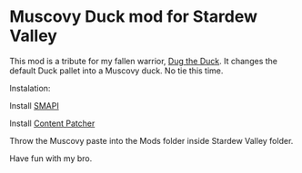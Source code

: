 # Muscovy Duck mod for Stardew Valley

This mod is a tribute for my fallen warrior, [Dug the Duck](https://imgur.com/gallery/DMveE).
It changes the default Duck pallet into a Muscovy duck. No tie this time.

Instalation:

Install [SMAPI](https://smapi.io/)

Install [Content Patcher](https://www.nexusmods.com/stardewvalley/mods/1915)

Throw the Muscovy paste into the Mods folder inside Stardew Valley folder.

Have fun with my bro.
